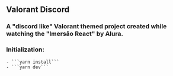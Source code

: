 ## Valorant Discord

### A "discord like" Valorant themed project created while watching the "Imersão React" by Alura.

### Initialization:

    - ```yarn install```
    - ```yarn dev```
